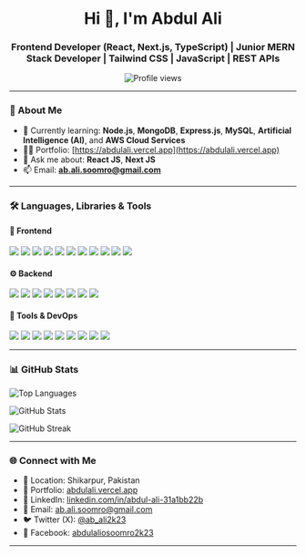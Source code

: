 <h1 align="center">Hi 👋, I'm Abdul Ali</h1>

<h3 align="center">
Frontend Developer (React, Next.js, TypeScript) | Junior MERN Stack Developer | Tailwind CSS | JavaScript | REST APIs
</h3>

<p align="center">
  <img src="https://komarev.com/ghpvc/?username=developer-abdulali&label=Profile%20views&color=0e75b6&style=flat" alt="Profile views" />
</p>

---

### 🚀 About Me

- 🌱 Currently learning: **Node.js**, **MongoDB**, **Express.js**, **MySQL**, **Artificial Intelligence (AI)**, and **AWS Cloud Services**
- 👨‍💻 Portfolio: [https://abdulali.vercel.app](https://abdulali.vercel.app)
- 💬 Ask me about: **React JS**, **Next JS**
- 📫 Email: **ab.ali.soomro@gmail.com**

---

### 🛠️ Languages, Libraries & Tools

#### 🎨 Frontend

<p align="left">
  <img src="https://img.shields.io/badge/HTML-E34F26?style=flat-square&logo=html5&logoColor=white" />
  <img src="https://img.shields.io/badge/CSS-1572B6?style=flat-square&logo=css3&logoColor=white" />
  <img src="https://img.shields.io/badge/JavaScript-F7DF1E?style=flat-square&logo=javascript&logoColor=black" />
  <img src="https://img.shields.io/badge/TypeScript-3178C6?style=flat-square&logo=typescript&logoColor=white" />
  <img src="https://img.shields.io/badge/React-20232A?style=flat-square&logo=react&logoColor=61DAFB" />
  <img src="https://img.shields.io/badge/Next.js-000000?style=flat-square&logo=next.js&logoColor=white" />
  <img src="https://img.shields.io/badge/Tailwind_CSS-38B2AC?style=flat-square&logo=tailwind-css&logoColor=white" />
  <img src="https://img.shields.io/badge/Bootstrap-563D7C?style=flat-square&logo=bootstrap&logoColor=white" />
  <img src="https://img.shields.io/badge/Material_UI-0081CB?style=flat-square&logo=mui&logoColor=white" />
  <img src="https://img.shields.io/badge/Redux_Toolkit-593D88?style=flat-square&logo=redux&logoColor=white" />
  <img src="https://img.shields.io/badge/Framer_Motion-EF5C88?style=flat-square&logo=framer&logoColor=white" />
</p>

#### ⚙️ Backend

<p align="left">
  <img src="https://img.shields.io/badge/Node.js-339933?style=flat-square&logo=node.js&logoColor=white" />
  <img src="https://img.shields.io/badge/Express.js-000000?style=flat-square&logo=express&logoColor=white" />
  <img src="https://img.shields.io/badge/Firebase-FFCA28?style=flat-square&logo=firebase&logoColor=black" />
  <img src="https://img.shields.io/badge/MongoDB-47A248?style=flat-square&logo=mongodb&logoColor=white" />
  <img src="https://img.shields.io/badge/MySQL-4479A1?style=flat-square&logo=mysql&logoColor=white" />
  <img src="https://img.shields.io/badge/PostgreSQL-336791?style=flat-square&logo=postgresql&logoColor=white" />
  <img src="https://img.shields.io/badge/JWT-black?style=flat-square&logo=JSON%20web%20tokens" />
  <img src="https://img.shields.io/badge/Cloudinary-3448C5?style=flat-square&logo=cloudinary&logoColor=white" />
</p>

#### 🧰 Tools & DevOps

<p align="left">
  <img src="https://img.shields.io/badge/Postman-FF6C37?style=flat-square&logo=postman&logoColor=white" />
  <img src="https://img.shields.io/badge/Docker-2496ED?style=flat-square&logo=docker&logoColor=white" />
  <img src="https://img.shields.io/badge/Linux-FCC624?style=flat-square&logo=linux&logoColor=black" />
  <img src="https://img.shields.io/badge/Git-FF4500?style=flat-square&logo=git&logoColor=white" />
  <img src="https://img.shields.io/badge/GitHub-181717?style=flat-square&logo=github&logoColor=white" />
  <img src="https://img.shields.io/badge/VS_Code-007ACC?style=flat-square&logo=visual-studio-code&logoColor=white" />
  <img src="https://img.shields.io/badge/Vercel-000000?style=flat-square&logo=vercel&logoColor=white" />
  <img src="https://img.shields.io/badge/Netlify-00C7B7?style=flat-square&logo=netlify&logoColor=white" />
  <img src="https://img.shields.io/badge/Figma-F24E1E?style=flat-square&logo=figma&logoColor=white" />
</p>

---

### 📊 GitHub Stats

<p align="left">
  <img src="https://github-readme-stats.vercel.app/api/top-langs?username=developer-abdulali&show_icons=true&locale=en&layout=compact" alt="Top Languages" />
</p>

<p align="left">
  <img src="https://github-readme-stats.vercel.app/api?username=developer-abdulali&show_icons=true&locale=en" alt="GitHub Stats" />
</p>

<p align="left">
  <img src="https://github-readme-streak-stats.herokuapp.com/?user=developer-abdulali&" alt="GitHub Streak" />
</p>

---

### 🌐 Connect with Me

- 📍 Location: Shikarpur, Pakistan  
- 🔗 Portfolio: [abdulali.vercel.app](https://abdulali.vercel.app)  
- 💼 LinkedIn: [linkedin.com/in/abdul-ali-31a1bb22b](https://linkedin.com/in/abdul-ali-31a1bb22b)  
- 📧 Email: [ab.ali.soomro@gmail.com](mailto:ab.ali.soomro@gmail.com)  
- 🐦 Twitter (X): [@ab_ali2k23](https://x.com/ab_ali2k23)  
- 📘 Facebook: [abdulaliosoomro2k23](https://facebook.com/abdulaliosoomro2k23)

---

